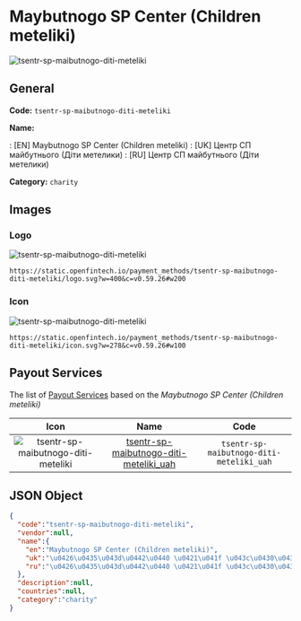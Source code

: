 
# Maybutnogo SP Center (Children meteliki) 
![tsentr-sp-maibutnogo-diti-meteliki](https://static.openfintech.io/payment_methods/tsentr-sp-maibutnogo-diti-meteliki/logo.svg?w=400&c=v0.59.26#w200)  

## General 
**Code:** `tsentr-sp-maibutnogo-diti-meteliki` 
 
**Name:** 
 
:	[EN] Maybutnogo SP Center (Children meteliki) 
:	[UK] Центр СП майбутнього (Діти метелики) 
:	[RU] Центр СП майбутнього (Діти метелики) 
 
**Category:** `charity` 
 

## Images 

### Logo 
![tsentr-sp-maibutnogo-diti-meteliki](https://static.openfintech.io/payment_methods/tsentr-sp-maibutnogo-diti-meteliki/logo.svg?w=400&c=v0.59.26#w200)  

```
https://static.openfintech.io/payment_methods/tsentr-sp-maibutnogo-diti-meteliki/logo.svg?w=400&c=v0.59.26#w200
```  

### Icon 
![tsentr-sp-maibutnogo-diti-meteliki](https://static.openfintech.io/payment_methods/tsentr-sp-maibutnogo-diti-meteliki/icon.svg?w=278&c=v0.59.26#w100)  

```
https://static.openfintech.io/payment_methods/tsentr-sp-maibutnogo-diti-meteliki/icon.svg?w=278&c=v0.59.26#w100
```  

## Payout Services 
 
The list of [Payout Services](/payout-services/) based on the _Maybutnogo SP Center (Children meteliki)_ 

|Icon|Name|Code| 
|:---:|:---:|:---:| 
|![tsentr-sp-maibutnogo-diti-meteliki](https://static.openfintech.io/payout_methods/tsentr-sp-maibutnogo-diti-meteliki/icon.svg?w=278&c=v0.59.26#w40) |[tsentr-sp-maibutnogo-diti-meteliki_uah](/payout-services/tsentr-sp-maibutnogo-diti-meteliki_uah/)|`tsentr-sp-maibutnogo-diti-meteliki_uah`| 
 

## JSON Object 

```json
{
  "code":"tsentr-sp-maibutnogo-diti-meteliki",
  "vendor":null,
  "name":{
    "en":"Maybutnogo SP Center (Children meteliki)",
    "uk":"\u0426\u0435\u043d\u0442\u0440 \u0421\u041f \u043c\u0430\u0439\u0431\u0443\u0442\u043d\u044c\u043e\u0433\u043e (\u0414\u0456\u0442\u0438 \u043c\u0435\u0442\u0435\u043b\u0438\u043a\u0438)",
    "ru":"\u0426\u0435\u043d\u0442\u0440 \u0421\u041f \u043c\u0430\u0439\u0431\u0443\u0442\u043d\u044c\u043e\u0433\u043e (\u0414\u0456\u0442\u0438 \u043c\u0435\u0442\u0435\u043b\u0438\u043a\u0438)"
  },
  "description":null,
  "countries":null,
  "category":"charity"
}
```  
